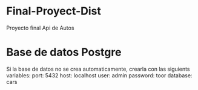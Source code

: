 # Final-Proyect-Dist
Proyecto final Api de Autos


# Base de datos Postgre
Si la base de datos no se crea automaticamente, crearla con las siguients variables:
    port:  5432
    host: localhost
    user: admin
    password: toor
    database: cars


